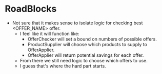 RoadBlocks
==========
- Not sure that it makes sense to isolate logic for checking best <OFFER_NAME> offer.
  - I feel like it will function like:
    - OfferChecker will set a bound on numbers of possible offers.
    - ProductSupplier will choose which products to supply to OfferApplier.
    - OfferApplier will return potential savings for each offer.
  - From there we still need logic to choose which offers to use.
  - I guess that's where the hard part starts.
